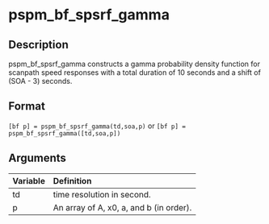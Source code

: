 # pspm_bf_spsrf_gamma
## Description
pspm_bf_spsrf_gamma constructs a gamma probability density function for scanpath speed responses with a total duration of 10 seconds and a shift of (SOA - 3) seconds.

## Format
`[bf p] = pspm_bf_spsrf_gamma(td,soa,p)` or
`[bf p] = pspm_bf_spsrf_gamma([td,soa,p])`

## Arguments
| Variable | Definition |
|:--|:--|
| td | time resolution in second. |
| p | An array of A, x0, a, and b (in order). |

